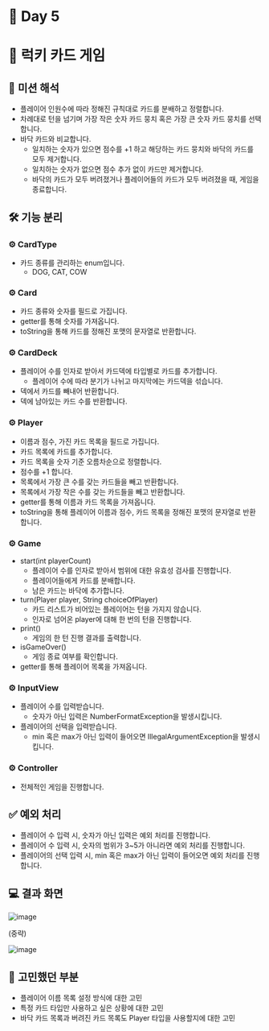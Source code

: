 # 📅 Day 5
# 🔢 럭키 카드 게임

## 💬 미션 해석

- 플레이어 인원수에 따라 정해진 규칙대로 카드를 분배하고 정렬합니다.
- 차례대로 턴을 넘기며 가장 작은 숫자 카드 뭉치 혹은 가장 큰 숫자 카드 뭉치를 선택합니다.
- 바닥 카드와 비교합니다.
  - 일치하는 숫자가 있으면 점수를 +1 하고 해당하는 카드 뭉치와 바닥의 카드를 모두 제거합니다.
  - 일치하는 숫자가 없으면 점수 추가 없이 카드만 제거합니다.
  - 바닥의 카드가 모두 버려졌거나 플레이어들의 카드가 모두 버려졌을 때, 게임을 종료합니다.

## 🛠️ 기능 분리

### ⚙️ CardType

- 카드 종류를 관리하는 enum입니다.
  - DOG, CAT, COW

### ⚙️ Card

- 카드 종류와 숫자를 필드로 가집니다.
- getter를 통해 숫자를 가져옵니다.
- toString을 통해 카드를 정해진 포맷의 문자열로 반환합니다.

### ⚙️ CardDeck

- 플레이어 수를 인자로 받아서 카드덱에 타입별로 카드를 추가합니다.
  - 플레이어 수에 따라 분기가 나뉘고 마지막에는 카드덱을 섞습니다.
- 덱에서 카드를 빼내어 반환합니다.
- 덱에 남아있는 카드 수를 반환합니다.

### ⚙️ Player

- 이름과 점수, 가진 카드 목록을 필드로 가집니다.
- 카드 목록에 카드를 추가합니다.
- 카드 목록을 숫자 기준 오름차순으로 정렬합니다.
- 점수를 +1 합니다.
- 목록에서 가장 큰 수를 갖는 카드들을 빼고 반환합니다.
- 목록에서 가장 작은 수를 갖는 카드들을 빼고 반환합니다.
- getter를 통해 이름과 카드 목록을 가져옵니다.
- toString을 통해 플레이어 이름과 점수, 카드 목록을 정해진 포맷의 문자열로 반환합니다.

### ⚙️ Game

- start(int playerCount)
  - 플레이어 수를 인자로 받아서 범위에 대한 유효성 검사를 진행합니다.
  - 플레이어들에게 카드를 분배합니다.
  - 남은 카드는 바닥에 추가합니다.
- turn(Player player, String choiceOfPlayer)
  - 카드 리스트가 비어있는 플레이어는 턴을 가지지 않습니다.
  - 인자로 넘어온 player에 대해 한 번의 턴을 진행합니다.
- print()
  - 게임의 한 턴 진행 결과를 출력합니다.
- isGameOver()
  - 게임 종료 여부를 확인합니다.
- getter를 통해 플레이어 목록을 가져옵니다.

### ⚙️ InputView

- 플레이어 수를 입력받습니다.
  - 숫자가 아닌 입력은 NumberFormatException을 발생시킵니다.
- 플레이어의 선택을 입력받습니다.
  - min 혹은 max가 아닌 입력이 들어오면 IllegalArgumentException을 발생시킵니다.

### ⚙️ Controller

- 전체적인 게임을 진행합니다.

## ✅ 예외 처리

- 플레이어 수 입력 시, 숫자가 아닌 입력은 예외 처리를 진행합니다.
- 플레이어 수 입력 시, 숫자의 범위가 3~5가 아니라면 예외 처리를 진행합니다.
- 플레이어의 선택 입력 시, min 혹은 max가 아닌 입력이 들어오면 예외 처리를 진행합니다.

## 💻 결과 화면

![image](https://github.com/yonghyeonpark/Codesquad-Programming-Practice/assets/126778700/78cdf205-c114-4f62-bffd-c6e288067be1)

(중략)

![image](https://github.com/yonghyeonpark/Codesquad-Programming-Practice/assets/126778700/e9d91209-cb95-409f-abff-204d0d60b65d)


## 🤔 고민했던 부분

- 플레이어 이름 목록 설정 방식에 대한 고민
- 특정 카드 타입만 사용하고 싶은 상황에 대한 고민
- 바닥 카드 목록과 버려진 카드 목록도 Player 타입을 사용할지에 대한 고민 